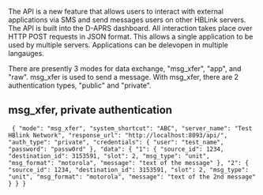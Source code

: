 

The API is a new feature that allows users to interact with external applications via SMS and send messages users on other HBLink servers. The API is built into the D-APRS dashboard. All interaction takes place over HTTP POST requests in JSON format. This allows a single application to be used by multiple servers. Applications can be delevopen in multiple langauges.

There are presently 3 modes for data  exchange, "msg_xfer", "app", and "raw". msg_xfer is used to send a message. With msg_xfer, there are 2 authentication types, "public" and "private".

## msg_xfer, private authentication

`
{
    "mode": "msg_xfer",
    "system_shortcut": "ABC",
    "server_name": "Test HBlink Network",
    "response_url": "http://localhost:8093/api/",
    "auth_type": "private",
    "credentials": {
        "user": "test_name",
        "password": "passw0rd"
    },
    "data": {
        "1": {
            "source_id": 1234,
            "destination_id": 3153591,
            "slot": 2,
            "msg_type": "unit",
            "msg_format": "motorola",
            "message": "text of the message"
        },
        "2": {
            "source_id": 1234,
            "destination_id": 3153591,
            "slot": 2,
            "msg_type": "unit",
            "msg_format": "motorola",
            "message": "text of the 2nd message"
        }
    }
}`
